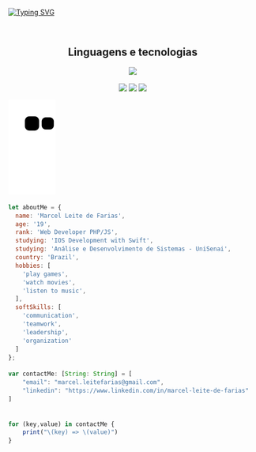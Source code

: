 [![Typing SVG](https://readme-typing-svg.herokuapp.com/?color=F7F7F7FF&size=35&center=true&vCenter=true&width=1000&lines=Hello%2C+my+name+is+Marcel+Leite+de+Farias.;I'm+19+years+old;I'm+Full-Stack+Developer+(PHP%2C+JQuery);Currently+studying+Mobile+IOS+with+Swift+;Ol%C3%A1%2C+meu+nome+%C3%A9+Marcel+Leite+de+Farias;Tenho+19+anos+de+idade;Sou+Desenvolvedor+Full-Stack+(PHP%2C+Jquery);Atualmente+estudando+Mobile+IOS+com+Swift)](https://git.io/typing-svg)
<br>

<!--

<div align="center">
  <a href="https://github.com/ElMarcelFarias">
  <img height="160em" src="https://github-readme-stats.vercel.app/api?username=ElMarcelFarias&show_icons=true&theme=dark&include_all_commits=true&count_private=false"/>
  <img height="160em" src="https://github-readme-stats.vercel.app/api/top-langs/?username=ElMarcelFarias&layout=compact&langs_count=10&hide=Jupyter%20Notebook&theme=dark"/>
</div>

 -->
  

<br>

  <h2 align="center">Linguagens e tecnologias</h2>
   <p align="center">
  <a href="https://skillicons.dev">
    <img src="https://skillicons.dev/icons?i=html,css,js,php,swift,mysql,jquery,git styledcomponents,git&theme=light" />
  </a>
</p>

  
  
<div style="display: inline_block" align="center">
  <a href="https://instagram.com/farias.marcell" target="_blank"><img src="https://img.shields.io/badge/-Instagram-%23E4405F?style=for-the-badge&logo=instagram&logoColor=white" target="_blank"></a> 
  <a href = "mailto:marcel.leitefarias@gmail.com"><img src="https://img.shields.io/badge/-Gmail-%23333?style=for-the-badge&logo=gmail&logoColor=white" target="_blank"></a>
  <a href="https://www.linkedin.com/in/marcel-leite-de-farias-38b62b220/" target="_blank"><img src="https://img.shields.io/badge/-LinkedIn-%230077B5?style=for-the-badge&logo=linkedin&logoColor=white" target="_blank"></a>
</div>
  
![Snake animation](https://github.com/ElMarcelFarias/ElMarcelFarias/blob/output/github-contribution-grid-snake.svg)
  
```JavaScript
let aboutMe = {
  name: 'Marcel Leite de Farias',
  age: '19',
  rank: 'Web Developer PHP/JS',
  studying: 'IOS Development with Swift',
  studying: 'Análise e Desenvolvimento de Sistemas - UniSenai',
  country: 'Brazil',
  hobbies: [
    'play games',
    'watch movies',
    'listen to music',
  ],
  softSkills: [
    'communication',
    'teamwork',
    'leadership',
    'organization'
  ]
};

var contactMe: [String: String] = [
    "email": "marcel.leitefarias@gmail.com",
    "linkedin": "https://www.linkedin.com/in/marcel-leite-de-farias"
]
    

for (key,value) in contactMe {
    print("\(key) => \(value)")
}
```
